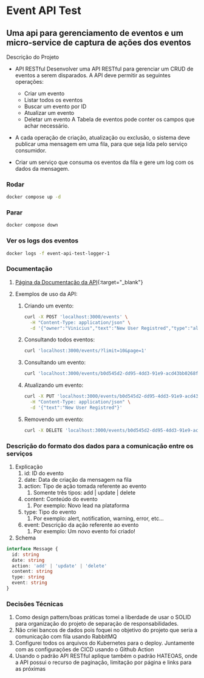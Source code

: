 # Event API Test

## Uma api para gerenciamento de eventos e um micro-service de captura de ações dos eventos

Descrição do Projeto

- API RESTful
  Desenvolver uma API RESTful para gerenciar um CRUD de eventos a serem disparados.
  A API deve permitir as seguintes operações:
  - Criar um evento
  - Listar todos os eventos
  - Buscar um evento por ID
  - Atualizar um evento
  - Deletar um evento
  A Tabela de eventos pode conter os campos que achar necessário.

- A cada operação de criação, atualização ou exclusão, o sistema deve publicar uma mensagem em uma fila, para que seja lida pelo serviço consumidor.

- Criar um serviço que consuma os eventos da fila e gere um log com os dados da mensagem.

### Rodar

```sh
docker compose up -d
```

### Parar

```sh
docker compose down
```

### Ver os logs dos eventos

```sh
docker logs -f event-api-test-logger-1
```

### Documentação

1. [Página da Documentação da API](http://localhost:3000/docs){:target="_blank"}

2. Exemplos de uso da API:
   1. Criando um evento:

      ```sh
      curl -X POST 'localhost:3000/events' \
        -H "Content-Type: application/json" \
        -d '{"owner":"Vinicius","text":"New User Registred","type":"alert"}'
      ```

   2. Consultando todos eventos:

      ```sh
      curl 'localhost:3000/events/?limit=10&page=1'
      ```

   3. Consultando um evento:

      ```sh
      curl 'localhost:3000/events/b0d545d2-dd95-4dd3-91e9-acd43bb0268f'
      ```

   4. Atualizando um evento:

      ```sh
      curl -X PUT 'localhost:3000/events/b0d545d2-dd95-4dd3-91e9-acd43bb0268f' \
        -H "Content-Type: application/json" \
        -d '{"text":"New User Registred"}'
      ```

   5. Removendo um evento:

      ```sh
      curl -X DELETE 'localhost:3000/events/b0d545d2-dd95-4dd3-91e9-acd43bb0268f'
      ```

### Descrição do formato dos dados para a comunicação entre os serviços

1. Explicação
   1. id: ID do evento
   2. date: Data de criação da mensagem na fila
   3. action: Tipo de ação tomada referente ao evento
      1. Somente três tipos: add | update | delete
   4. content: Conteúdo do evento
      1. Por exemplo: Novo lead na plataforma
   5. type: Tipo do evento
      1. Por exemplo: alert, notification, warning, error, etc...
   6. event: Descrição da ação referente ao evento
      1. Por exemplo: Um novo evento foi criado!
2. Schema

```ts
interface Message {
  id: string
  date: string
  action: 'add' | 'update' | 'delete'
  content: string
  type: string
  event: string
}
```

### Decisões Técnicas

1. Como design pattern/boas práticas tomei a liberdade de usar o SOLID para organização do projeto de separação de responsabilidades.
2. Não criei bancos de dados pois foquei no objetivo do projeto que seria a comunicação com fila usando RabbitMQ
3. Configurei todos os arquivos do Kubernetes para o deploy. Juntamente com as configurações de CICD usando o Github Action
4. Usando o padrão API RESTful aplique também o padrão HATEOAS, onde a API possui o recurso de paginação, limitação por página e links para as próximas
